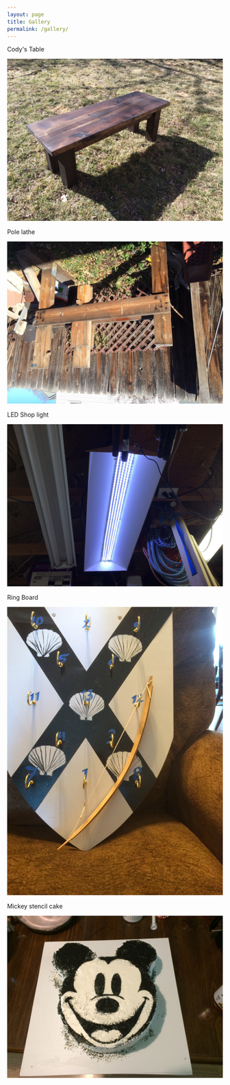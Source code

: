 ```yaml
---
layout: page
title: Gallery
permalink: /gallery/
---
```


Cody's Table


![Cody's Table](/pictures/CodyCoffeeFinal.jpg)


Pole lathe


<img src="/pictures/lathe.jpg" style="transform:rotate(180deg);">


LED Shop light


![Shop light](/pictures/shoplight1.jpg)


Ring Board


![Ring Board](/pictures/ringboard2.jpg)


Mickey stencil cake


![Mickey cake](/pictures/mickeycake180.jpg)
